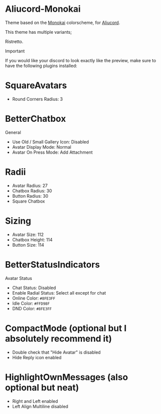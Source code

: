 # Aliucord-Monokai
Theme based on the [Monokai](https://monokai.pro) colorscheme, for [Aliucord](https://github.com/Aliucord).

This theme has multiple variants;

Ristretto.

> [!IMPORTANT]
> If you would like your discord to look exactly like the preview, make sure to have the following plugins installed:

# SquareAvatars
- Round Corners Radius: 3

# BetterChatbox
General

- Use Old / Small Gallery Icon: Disabled
- Avatar Display Mode: Normal
- Avatar On Press Mode: Add Attachment
# Radii

- Avatar Radius: 27
- Chatbox Radius: 30
- Button Radius: 30
- Square Chatbox
# Sizing

- Avatar Size: 112
- Chatbox Height: 114
- Button Size: 114

# BetterStatusIndicators
Avatar Status
- Chat Status: Disabled
- Enable Radial Status: Select all except for chat
- Online Color: ```#8FE3FF```
- Idle Color: ```#FFD98F```
- DND Color: ```#8FE3FF```

# CompactMode (optional but I absolutely recommend it)
- Double check that "Hide Avatar" is disabled
- Hide Reply icon enabled

# HighlightOwnMessages (also optional but neat)
- Right and Left enabled
- Left Align Multiline disabled
